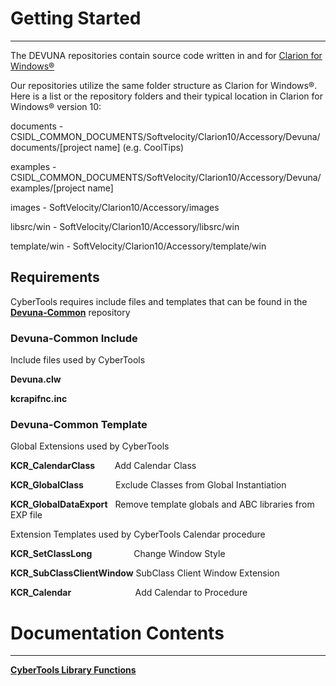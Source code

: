 # Getting Started #

----------

The DEVUNA repositories contain source code written in and for [Clarion for Windows®](http://www.SoftVelocity.com)

Our repositories utilize the same folder structure as Clarion for Windows®.  Here is a list or the repository folders and their typical location in Clarion for Windows® version 10:

documents - CSIDL\_COMMON_DOCUMENTS/Softvelocity/Clarion10/Accessory/Devuna/documents/[project name] (e.g. CoolTips)

examples - CSIDL\_COMMON_DOCUMENTS/SoftVelocity/Clarion10/Accessory/Devuna/examples/[project name]

images - SoftVelocity/Clarion10/Accessory/images

libsrc/win - SoftVelocity/Clarion10/Accessory/libsrc/win

template/win - SoftVelocity/Clarion10/Accessory/template/win


## Requirements ##

CyberTools requires include files and templates that can be found in the [**Devuna-Common**](https://github.com/Devuna/Devuna-Common) repository

### Devuna-Common Include ###

Include files used by CyberTools

**Devuna.clw**

**kcrapifnc.inc**


### Devuna-Common Template ###

Global Extensions used by CyberTools

**KCR_CalendarClass**&nbsp;&nbsp;&nbsp;&nbsp;&nbsp;&nbsp;&nbsp;&nbsp;Add Calendar Class

**KCR_GlobalClass**&nbsp;&nbsp;&nbsp;&nbsp;&nbsp;&nbsp;&nbsp;&nbsp;&nbsp;&nbsp;&nbsp;&nbsp;&nbsp;Exclude Classes from Global Instantiation

**KCR_GlobalDataExport**&nbsp;&nbsp;&nbsp;Remove template globals and ABC libraries from EXP file


Extension Templates used by CyberTools Calendar procedure

**KCR_SetClassLong**&nbsp;&nbsp;&nbsp;&nbsp;&nbsp;&nbsp;&nbsp;&nbsp;&nbsp;&nbsp;&nbsp;&nbsp;&nbsp;&nbsp;&nbsp;&nbsp;&nbsp;Change Window Style

**KCR_SubClassClientWindow** SubClass Client Window Extension

**KCR_Calendar**&nbsp;&nbsp;&nbsp;&nbsp;&nbsp;&nbsp;&nbsp;&nbsp;&nbsp;&nbsp;&nbsp;&nbsp;&nbsp;&nbsp;&nbsp;&nbsp;&nbsp;&nbsp;&nbsp;&nbsp;&nbsp;&nbsp;&nbsp;&nbsp;&nbsp;&nbsp;Add Calendar to Procedure

# Documentation Contents #

--------

[**CyberTools Library Functions**](https://devuna.github.io/Devuna-CyberTools/CyberTools)

